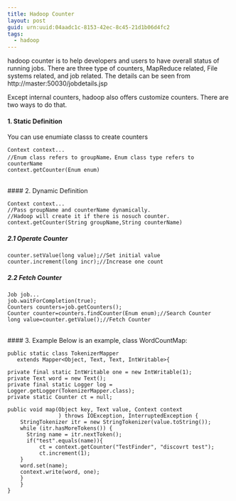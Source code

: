 ```yaml
---
title: Hadoop Counter
layout: post
guid: urn:uuid:04aadc1c-8153-42ec-8c45-21d1b06d4fc2
tags:
  - hadoop
---
```

hadoop counter is to help developers and users to have overall status of running jobs. There are three type of counters, MapReduce related, File systems related, and job related. The details can be seen from http://master:50030/jobdetails.jsp

Except internal counters, hadoop also offers customize counters. There are two ways to do that.

#### 1. Static Definition
You can use enumiate classs to create counters

    Context context...  
    //Enum class refers to groupName，Enum class type refers to counterName  
    context.getCounter(Enum enum)  
<br>
#### 2. Dynamic Definition

    Context context...  
    //Pass groupName and counterName dynamically. 
    //Hadoop will create it if there is nosuch counter.  
    context.getCounter(String groupName,String counterName)  

##### 2.1 Operate Counter
    counter.setValue(long value);//Set initial value
    counter.increment(long incr);//Increase one count
##### 2.2 Fetch Counter

    Job job...  
    job.waitForCompletion(true);  
    Counters counters=job.getCounters();  
    Counter counter=counters.findCounter(Enum enum);//Search Counter  
    long value=counter.getValue();//Fetch Counter 
<br>
#### 3. Example
Below is an example, class WordCountMap: 
    
    public static class TokenizerMapper   
       extends Mapper<Object, Text, Text, IntWritable>{  
      
    private final static IntWritable one = new IntWritable(1);  
    private Text word = new Text();  
    private final static Logger log = Logger.getLogger(TokenizerMapper.class);  
    private static Counter ct = null;  
      
    public void map(Object key, Text value, Context context  
                    ) throws IOException, InterruptedException {  
        StringTokenizer itr = new StringTokenizer(value.toString());  
        while (itr.hasMoreTokens()) {  
          String name = itr.nextToken();  
          if("test".equals(name)){  
              ct = context.getCounter("TestFinder", "discovrt test");  
              ct.increment(1);  
        }  
        word.set(name);  
        context.write(word, one);  
        }  
        }  
    } 

